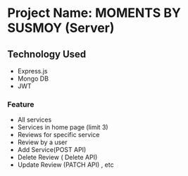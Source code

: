 # Project Name: MOMENTS BY SUSMOY (Server)

## Technology Used 

* Express.js
* Mongo DB
* JWT

### Feature

* All services
* Services in home page (limit 3)
* Reviews for specific service
* Review by a user
* Add Service(POST API)
* Delete Review ( Delete API)
* Update Review (PATCH API) , etc
